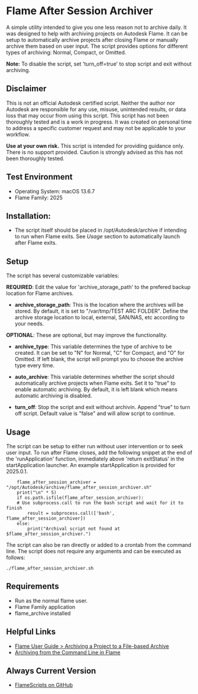 # Flame After Session Archiver

A simple utility intended to give you one less reason not to archive daily.  It was
designed to help with archiving projects on Autodesk Flame. It can be setup to 
automatically archive projects after closing Flame or manually archive them based on user
input. The script provides options for different types of archiving: Normal, Compact,
or Omitted.

**Note:** To disable the script, set 'turn_off=true' to stop script and exit without
archiving.


## Disclaimer

This is not an official Autodesk certified script. Neither the author nor Autodesk are
responsible for any use, misuse, unintended results, or data loss that may occur from using
this script. This script has not been thoroughly tested and is a work in progress. It was
created on personal time to address a specific customer request and may not be applicable
to your workflow.

**Use at your own risk.**
This script is intended for providing guidance only. There is no support provided. Caution
is strongly advised as this has not been thoroughly tested.


## Test Environment

- Operating System: macOS 13.6.7
- Flame Family: 2025


## Installation:
- The script itself should be placed in /opt/Autodesk/archive if intending to run when
Flame exits.  See *Usage* section to automatically launch after Flame exits.


## Setup
The script has several customizable variables:

**REQUIRED**: Edit the value for 'archive_storage_path' to the prefered backup location for Flame
archives.
- **archive_storage_path**: This is the location where the archives will be stored. By
default, it is set to "/var/tmp/TEST ARC FOLDER". Define the archive storage location to local,
external, SAN/NAS, etc according to your needs.

**OPTIONAL**: These are optional, but may improve the functionality.
- **archive_type**: This variable determines the type of archive to be created. It can
be set to "N" for Normal, "C" for Compact, and "O" for Omitted. If left blank, the script
will prompt you to choose the archive type every time.

- **auto_archive**: This variable determines whether the script should automatically
archive projects when Flame exits. Set it to "true" to enable automatic archiving. By
default, it is left blank which means automatic archiving is disabled.

- **turn_off**: Stop the script and exit without archivin.  Append "true" to turn off script.
Default value is "false" and will allow script to continue.


## Usage

The script can be setup to either run without user intervention or to seek user input.  To run
after Flame closes, add the following snippet at the end of the 'runApplication' function,
immediately above 'return exitStatus' in the startApplication launcher.  An example
startApplication is provided for 2025.0.1.

```
    flame_after_session_archiver = "/opt/Autodesk/archive/flame_after_session_archiver.sh"
    print("\n" * 5)
    if os.path.isfile(flame_after_session_archiver):
    # Use subprocess.call to run the bash script and wait for it to finish
    	result = subprocess.call(['bash', flame_after_session_archiver])
    else:
    	print("Archival script not found at $flame_after_session_archiver.")
```

The script can also be ran directly or added to a crontab from the command line. The
script does not require any arguments and can be executed as follows: 
```
./flame_after_session_archiver.sh
```

## Requirements

- Run as the normal flame user.
- Flame Family application
- flame_archive installed

## Helpful Links

- [Flame User Guide > Archiving a Project to a File-based Archive](https://help.autodesk.com/view/FLAME/2024/ENU/?guid=GUID-CD731E5D-6702-4B65-A2FD-FB1B5E52C733)
- [Archiving from the Command Line in Flame](https://help.autodesk.com/view/FLAME/2023/ENU/?guid=GUID-DA2C15AD-CAF8-41E8-BDB4-711DE6B7DECB)

## Always Current Version

- [FlameScripts on GitHub](https://github.com/flamescripts)
